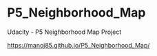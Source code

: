 # P5_Neighborhood_Map
Udacity - P5 Neighborhood Map Project


https://manoj85.github.io/P5_Neighborhood_Map/ 
